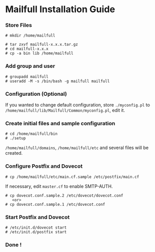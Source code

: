 # Mailfull Installation Guide

### Store Files

    # mkdir /home/mailfull

    # tar zxvf mailfull-x.x.x.tar.gz
    # cd mailfull-x.x.x
    # cp -a bin lib /home/mailfull

### Add group and user

    # groupadd mailfull
    # useradd -M -s /bin/bash -g mailfull mailfull

### Configuration (Optional)

  If you wanted to change default configuration,
  store `./myconfig.pl` to `/home/mailfull/lib/Mailfull/Common/myconfig.pl`,
  edit it.

### Create initial files and sample configuration

    # cd /home/mailfull/bin
    # ./setup

  `/home/mailfull/domains`, `/home/mailfull/etc` and
  several files will be created.

### Configure Postfix and Dovecot

    # cp /home/mailfull/etc/main.cf.sample /etc/postfix/main.cf

  If necessary, edit `master.cf` to enable SMTP-AUTH.

    # cp dovecot.conf.sample.2 /etc/dovecot/dovecot.conf
       <or>
    # cp dovecot.conf.sample.1 /etc/dovecot.conf

### Start Postfix and Dovecot

    # /etc/init.d/dovecot start
    # /etc/init.d/postfix start

### Done !

